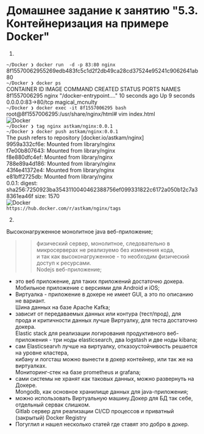 # Домашнее задание к занятию "5.3. Контейнеризация на примере Docker"
1.  
```~/Docker ❯ docker run  -d -p 83:80 nginx   ```                                    
8f15570062955269edb483fc5c1d2f2db49ca28cd37524e95241c9062641ab80  
```~/Docker ❯ docker ps  ```   
CONTAINER ID   IMAGE     COMMAND                  CREATED          STATUS         PORTS                NAMES  
8f1557006295   nginx     "/docker-entrypoint.…"   10 seconds ago   Up 9 seconds   0.0.0.0:83->80/tcp     magical_mcnulty  
```~/Docker ❯ docker exec -it 8f1557006295 bash  ```   
root@8f1557006295:/usr/share/nginx/html# vim index.html  
![Docker](d1.png)  
```~/Docker ❯ tag nginx astkam/nginx:0.0.1  ```   
```~/Docker ❯ docker push astkam/nginx:0.0.1  ```   
The push refers to repository [docker.io/astkam/nginx]  
9959a332cf6e: Mounted from library/nginx  
f7e00b807643: Mounted from library/nginx  
f8e880dfc4ef: Mounted from library/nginx  
788e89a4d186: Mounted from library/nginx  
43f4e41372e4: Mounted from library/nginx  
e81bff2725db: Mounted from library/nginx  
0.0.1: digest: sha256:7250923ba3543110040462388756ef099331822c6172a050b12c7a38361ea46f size: 1570  
![Docker](hub.png)  
 ```https://hub.docker.com/r/astkam/nginx/tags```   

2.  
Высоконагруженное монолитное java веб-приложение;  
 >> физический сервер,  монолитное, следовательно в микросерверах не реализуемо без изменения кода,  
  и так как высоконагруженное -  то необходим физический доступ к ресурсами.  
Nodejs веб-приложение;  
  - это веб приложение, для таких приложений достаточно докера.  
Мобильное приложение c версиями для Android и iOS;  
  - Виртуалка -  приложение в докере не имеет GUI, а это по описанию не вариант.  
Шина данных на базе Apache Kafka;  
  - зависит от передаваемых данных или контура (тест/прод), для прода и критичности данных лучше Виртуалку, для   теста достаточно докера.  
Elastic stack для реализации логирования продуктивного веб-приложения - три ноды elasticsearch, два logstash и две   ноды kibana;  
  - сам Elasticsearvh лучше на виртуалку, отказоустойчивость решается на уровне кластера,  
  кибану и логсташ можно вынести в докер контейнер, или так же на виртуалках.  
Мониторинг-стек на базе prometheus и grafana;  
  - сами системы не хранят как таковых данных, можно развернуть на Докере.  
Mongodb, как основное хранилище данных для java-приложения;  
  - можно использовать Виртуальную машину.Докер для БД так себе, отдельный сервак слишком.  
Gitlab сервер для реализации CI/CD процессов и приватный (закрытый) Docker Registry  
  - Погуглил и нашел несколько статей где ставят это добро в докер.    
